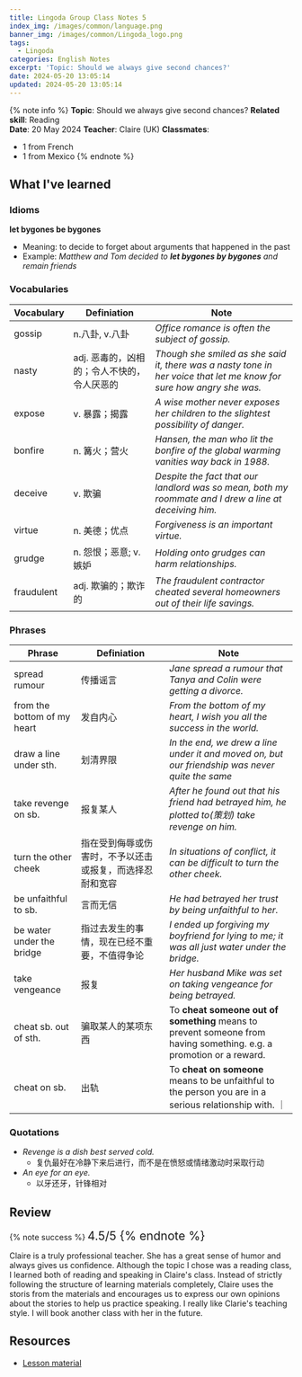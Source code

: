 ```yaml
---
title: Lingoda Group Class Notes 5
index_img: /images/common/language.png
banner_img: /images/common/Lingoda_logo.png
tags:
  - Lingoda
categories: English Notes
excerpt: 'Topic: Should we always give second chances?'
date: 2024-05-20 13:05:14
updated: 2024-05-20 13:05:14
---
```


{% note info %}
**Topic**: Should we always give second chances?
**Related skill**: Reading  
**Date**: 20 May 2024
**Teacher**: Claire (UK)
**Classmates**:  
   - 1 from French
   - 1 from Mexico
{% endnote %}

## What I've learned

### Idioms

**let bygones be bygones**
- Meaning: to decide to forget about arguments that happened in the past
- Example: *Matthew and Tom decided to **let bygones by bygones** and remain friends*

### Vocabularies

| Vocabulary | Definiation                                 | Note                                                                                                                 |
| ---------- | ------------------------------------------- | -------------------------------------------------------------------------------------------------------------------- |
| gossip     | n.八卦, v.八卦                              | *Office romance is often the subject of gossip.*                                                                     |
| nasty      | adj. 恶毒的，凶相的；令人不快的，令人厌恶的 | *Though she smiled as she said it, there was a nasty tone in her voice that let me know for sure how angry she was.* |
| expose     | v.	暴露；揭露                               | *A wise mother never exposes her children to the slightest possibility of danger.*                                   |
| bonfire    | n. 篝火；营火                               | *Hansen, the man who lit the bonfire of the global warming vanities way back in 1988.*                               |
| deceive    | v. 欺骗                                     | *Despite the fact that our landlord was so mean, both my roommate and I drew a line at deceiving him.*               |
| virtue     | n.	美德；优点                               | *Forgiveness is an important virtue.*                                                                                |
| grudge     | n.	怨恨；恶意; v. 嫉妒                      | *Holding onto grudges can harm relationships.*                                                                       |
| fraudulent | adj.	欺骗的；欺诈的                         | *The fraudulent contractor cheated several homeowners out of their life savings.*                                    |

### Phrases

| Phrase                      | Definiation                                              | Note                                                                                                            |
| --------------------------- | -------------------------------------------------------- | --------------------------------------------------------------------------------------------------------------- |
| spread rumour               | 传播谣言                                                 | *Jane spread a rumour that Tanya and Colin were getting a divorce.*                                             |
| from the bottom of my heart | 发自内心                                                 | *From the bottom of my heart, I wish you all the success in the world.*                                         |
| draw a line under sth.      | 划清界限                                                 | *In the end, we drew a line under it and moved on, but our friendship was never quite the same*                 |
| take revenge on sb.         | 报复某人                                                 | *After he found out that his friend had betrayed him, he plotted to(策划) take revenge on him.*                 |
| turn the other cheek        | 指在受到侮辱或伤害时，不予以还击或报复，而选择忍耐和宽容 | *In situations of conflict, it can be difficult to turn the other cheek.*                                       |
| be unfaithful to sb.        | 言而无信                                                 | *He had betrayed her trust by being unfaithful to her.*                                                         |
| be water under the bridge   | 指过去发生的事情，现在已经不重要，不值得争论             | *I ended up forgiving my boyfriend for lying to me; it was all just water under the bridge.*                    |
| take vengeance              | 报复                                            | *Her husband Mike was set on taking vengeance for being betrayed.*                                              |
| cheat sb. out of sth.       | 骗取某人的某项东西                                       | To **cheat someone out of something** means to prevent someone from having something. e.g. a promotion or a reward. |
| cheat on sb.                | 出轨                                                     | To **cheat on someone** means to be unfaithful to the person you are in a serious relationship with. ｜             |

### Quotations

- *Revenge is a dish best served cold.*
  - 复仇最好在冷静下来后进行，而不是在愤怒或情绪激动时采取行动
- *An eye for an eye.*
  - 以牙还牙，针锋相对

## Review

{% note success %}
<span style="font-size:1.5em;">
4.5/5
<span>
{% endnote %}

Claire is a truly professional teacher. She has a great sense of humor and always gives us confidence. Although the topic I chose was a reading class, I learned both of reading and speaking in Claire's class. Instead of strictly following the structure of learning materials completely, Claire uses the storis from the materials and encourages us to express our own opinions about the stories to help us practice speaking. I really like Clarie's teaching style. I will book another class with her in the future.

## Resources
- [Lesson material](https://learn.lingoda.com/english/learning-materials/66402106d9f2b/download)

